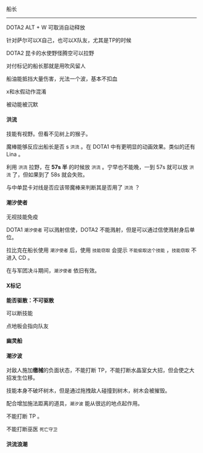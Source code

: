 船长

---

DOTA2	ALT + W	可取消自动释放

针对萨尔可以X自己，也可以X队友，尤其是TP的时候

DOTA2 昆卡的水使野怪腾空可以拉野

对付标记的船长那就是用吹风留人

船油能抵挡大量伤害，光法一个波，基本不扣血



x和水假动作混淆

被动能被沉默

#### 洪流

技能有视野。但看不见树上的猴子。

魔棒能够反应出船长是否 s `洪流` 。在 DOTA1 中有更明显的动画效果。类似的还有 Lina 。

利用 `洪流` 拉野，在 **57s 半** 的时候放 `洪流` 。宁早也不能晚，一到 57s 就可以放 `洪流` 了，但如果到了 58s 就会失败。

与中单昆卡对线是否应该带魔棒来判断其是否用了 `洪流` ？



#### 潮汐使者

无视技能免疫

DOTA1 `潮汐使者` 可以溅射信使，DOTA2 不能溅射，但是可以通过信使溅射身后单位。

拉比克在船长使用 `潮汐使者` 后，使用 `技能窃取` 会提示 `不能偷取这个技能` ，`技能窃取` 不进入 CD 。

在与军团决斗期间，`潮汐使者` 依旧有效。



#### X标记

**能否驱散：不可驱散**

可以断技能

点地板会指向队友

#### 幽灵船



#### 潮汐波

对敌人施加**缴械**的负面状态，不能打断 TP，不能打断水晶室女大招，但会使之大招发生位移。

技能本身不破坏树木，但是通过拖拽敌人碰撞到树木，树木会被摧毁。

配合增加施法距离的道具，`潮汐波` 能从很远的地点起作用。

不能打断 TP 。

不能打断巫医 `死亡守卫` 

#### 洪流浪潮